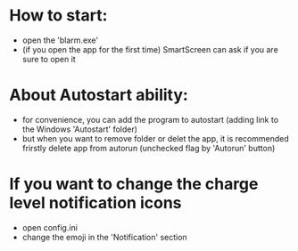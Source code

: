 # How to start:
* open the 'blarm.exe'
* (if you open the app for the first time) SmartScreen can ask if you are sure to open it

# About Autostart ability:
* for convenience, you can add the program to autostart (adding link to the Windows 'Autostart' folder)
* but when you want to remove folder or delet the app, it is recommended frirstly delete app from autorun (unchecked flag by 'Autorun' button)

# If you want to change the charge level notification icons
* open config.ini
* change the emoji in the 'Notification' section
